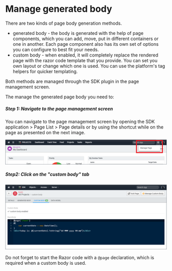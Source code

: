 ﻿<!--{"sort_order":13, "name": "manage-custom-body", "label": "Manage custom body"}-->

# Manage generated body

There are two kinds of page body generation methods. 
* generated body - the body is generated with the help of page components, which you can add, move, put in different containers or one in another. Each page component also has its own set of options you can configure to best fit your needs.
* custom body - when enabled, it will completely replace the rendered page with the razor code template that you provide. You can set you own layout or change which one is used. You can use the platform's tag helpers for quicker templating.

Both methods are managed through the SDK plugin in the page management screen. 

The manage the generated page body you need to:

##### Step 1: Navigate to the page management screen

You can navigate to the page management screen by opening the SDK application > Page List > Page details or by using the shortcut while on the page as presented on the next image.

![sdk page manage shortcut](doc-images/sdk-page-manage-shortcut.png)


##### Step2: Click on the "custom body" tab

![sdk page custom body](doc-images/sdk-page-custom-body.png)

Do not forget to start the Razor code with a `@page` declaration, which is required when a custom body is used.
